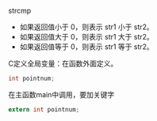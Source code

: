 strcmp
- 如果返回值小于 0，则表示 str1 小于 str2。
- 如果返回值大于 0，则表示 str1 大于 str2。
- 如果返回值等于 0，则表示 str1 等于 str2。

C定义全局变量：在函数外面定义。
```c
int pointnum;
```

在主函数main中调用，要加关键字
```c
extern int pointnum;
```

